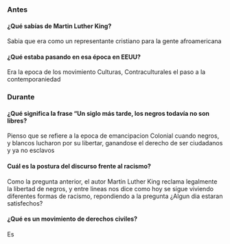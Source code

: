 
### Antes 
#### ¿Qué sabías de Martin Luther King?
Sabia que era como un representante cristiano para la gente afroamericana
#### ¿Qué estaba pasando en esa época en EEUU?
Era la epoca de los movimiento Culturas, Contraculturales el paso a la contemporaniedad
### Durante
#### ¿Qué significa la frase “Un siglo más tarde, los negros todavía no son libres?
Pienso que se refiere a la epoca de emancipacion Colonial cuando negros, y blancos lucharon por su libertar, ganandose el derecho de ser ciudadanos y ya no esclavos
#### Cuál es la postura del discurso frente al racismo?
Como la pregunta anterior, el autor Martin Luther King reclama legalmente la libertad de negros, y entre lineas nos dice como hoy se sigue viviendo diferentes formas de racismo,
repondiendo a la pregunta ¿Algun dia estaran satisfechos?
#### ¿Qué es un movimiento de derechos civiles?
Es
<!--stackedit_data:
eyJoaXN0b3J5IjpbLTI2ODE4MTQ4MSwxMTYwODIyMzM2XX0=
-->